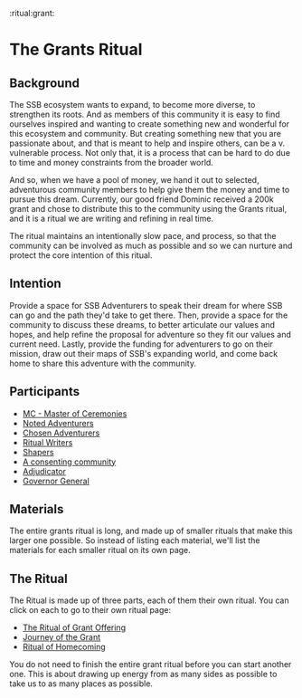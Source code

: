 :ritual:grant:

# The Grants Ritual

## Background

The SSB ecosystem wants to expand, to become more diverse, to strengthen its roots.  And as members of this community it is easy to find ourselves inspired and wanting to create something new and wonderful for this ecosystem and community.  But creating something new that you are passionate about, and that is meant to help and inspire others, can be a v. vulnerable process.  Not only that, it is a process that can be hard to do due to time and money constraints from the broader world.

And so, when we have a pool of money, we hand it out to selected, adventurous community members to help give them the money and time to pursue this dream.   Currently, our good friend Dominic received a 200k grant and chose to distribute this to the community using the Grants ritual, and it is a ritual we are writing and refining in real time.

The ritual maintains an intentionally slow pace, and process, so that the community can be involved as much as possible and so we can nurture and protect the core intention of this ritual. 

## Intention

Provide a space for SSB Adventurers to speak their dream for where SSB can go and the path they'd take to get there.  Then, provide a space for the community to discuss these dreams, to better articulate our values and hopes, and help refine the proposal for adventure so they fit our values and current need.  Lastly, provide the funding for adventurers to go on their mission, draw out their maps of SSB's expanding world, and come back home to share this adventure with the community.

## Participants

* [MC - Master of Ceremonies](role_mc)
* [Noted Adventurers](role_noted-adventurers)
* [Chosen Adventurers](role_chosen-adventurers) 
* [Ritual Writers](role_ritual-writer)
* [Shapers](role_shaper)
* [A consenting community](role_consenting-community)
* [Adjudicator](role_adjudicator)
* [Governor General](role_governor-general)

## Materials

The entire grants ritual is long, and made up of smaller rituals that make this larger one possible.  So instead of listing each material, we'll list the materials for each smaller ritual on its own page.

## The Ritual

The Ritual is made up of three parts, each of them their own ritual.  You can click on each to go to their own ritual page:

* [The Ritual of Grant Offering](ritual-of-the-grant-offering)
* [Journey of the Grant](journey-of-the-grant)
* [Ritual of Homecoming](ritual-of-homecoming)

You do not need to finish the entire grant ritual before you can start another one.  This is about drawing up energy from as many sides as possible to take us to as many places as possible. 




